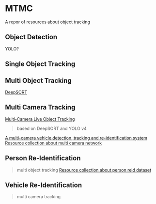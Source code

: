 # MTMC
A repor of resources about object tracking

## Object Detection 
YOLO? 

## Single Object Tracking

## Multi Object Tracking
[DeepSORT](https://github.com/nwojke/deep_sort)

## Multi Camera Tracking
[Multi-Camera Live Object Tracking](https://github.com/LeonLok/Multi-Camera-Live-Object-Tracking)
> based on DeepSORT and YOLO v4

[A multi-camera vehicle detection, tracking and re-identification system](https://github.com/cw1204772/AIC2018_iamai)
[Resource collection about multi camera network](https://github.com/YanLu-nyu/Awesome-Multi-Camera-Network)

## Person Re-Identification
> multi object tracking
[Resource collection about person reid dataset](https://github.com/NEU-Gou/awesome-reid-dataset)

## Vehicle Re-Identification
> multi camera tracking


